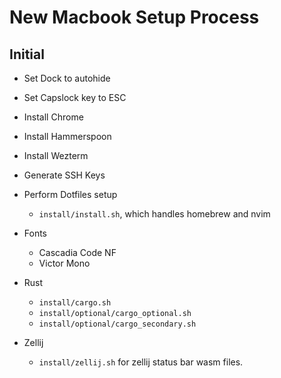 # New Macbook Setup Process

## Initial

- Set Dock to autohide
- Set Capslock key to ESC

- Install Chrome
- Install Hammerspoon
- Install Wezterm

- Generate SSH Keys
- Perform Dotfiles setup
    - `install/install.sh`, which handles homebrew and nvim

- Fonts
    - Cascadia Code NF
    - Victor Mono

- Rust
    - `install/cargo.sh`
    - `install/optional/cargo_optional.sh`
    - `install/optional/cargo_secondary.sh`
- Zellij
    - `install/zellij.sh` for zellij status bar wasm files.

